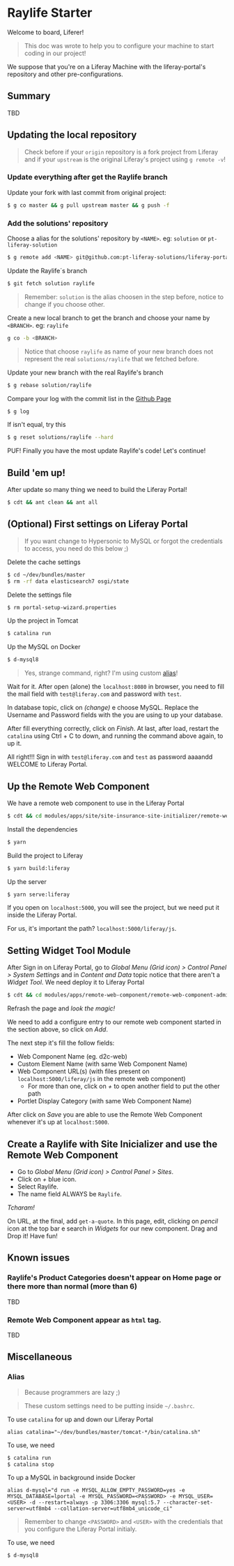 # Raylife Starter

Welcome to board, Liferer!
> This doc was wrote to help you to configure your machine to start coding in our project!


We suppose that you're on a Liferay Machine with the liferay-portal's repository and other pre-configurations. 

## Summary
TBD

## Updating the local repository
> Check before if your `origin` repository is a fork project from Liferay and if your `upstream` is the original Liferay's project using `g remote -v`!

### Update everything after get the Raylife branch

Update your fork with last commit from original project:
```bash
$ g co master && g pull upstream master && g push -f
```

### Add the solutions' repository

Choose a alias for the solutions' repository by `<NAME>`. eg: `solution` or `pt-liferay-solution`
```bash
$ g remote add <NAME> git@github.com:pt-liferay-solutions/liferay-portal.git
```

Update the Raylife´s branch
```bash
$ git fetch solution raylife
```
> Remember: `solution` is the alias choosen in the step before, notice to change if you choose other. 


Create a new local branch to get the branch and choose your name by `<BRANCH>`. eg: `raylife`
```bash
g co -b <BRANCH>
```
> Notice that choose `raylife` as name of your new branch does not represent the real `solutions/raylife` that we fetched before. 

Update your new branch with the real Raylife's branch
```bash
$ g rebase solution/raylife
```

Compare your log with the commit list in the [Github Page](https://github.com/pt-liferay-solutions/liferay-portal/commits/raylife)
```bash
$ g log
```

If isn't equal, try this
```bash
$ g reset solutions/raylife --hard
```

PUF! Finally you have the most update Raylife's code! Let's continue!

## Build 'em up!

After update so many thing we need to build the Liferay Portal!
```bash
$ cdt && ant clean && ant all
```

## (Optional) First settings on Liferay Portal
> If you want change to Hypersonic to MySQL or forgot the credentials to access, you need do this below ;)

Delete the cache settings
```bash
$ cd ~/dev/bundles/master
$ rm -rf data elasticsearch7 osgi/state
```

Delete the settings file
```bash
$ rm portal-setup-wizard.properties
```

Up the project in Tomcat
```bash
$ catalina run
```

Up the MySQL on Docker
```bash
$ d-mysql8
```

> Yes, strange command, right? I'm using custom [alias](#alias)!

Wait for it. After open (alone) the `localhost:8080` in browser, you need to fill the mail field with `test@liferay.com` and password with `test`. 

In database topic, click on _(change)_ e choose MySQL.
Replace the Username and Password fields with the you are using to up your database.

After fill everything correctly, click on _Finish_. At last, after load, restart the `catalina` using Ctrl + C to down, and running the command above again, to up it.

All right!!! Sign in with `test@liferay.com` and `test` as password aaaandd WELCOME to Liferay Portal.

## Up the Remote Web Component

We have a remote web component to use in the Liferay Portal
```bash
$ cdt && cd modules/apps/site/site-insurance-site-initializer/remote-web-components/raylife-d2c-web/
```

Install the dependencies
```bash
$ yarn
```

Build the project to Liferay
```bash
$ yarn build:liferay
```

Up the server
```bash
$ yarn serve:liferay
```

If you open on `localhost:5000`, you will see the project, but we need put it inside the Liferay Portal.

For us, it's important the path? `localhost:5000/liferay/js`.

## Setting Widget Tool Module

After Sign in on Liferay Portal, go to *Global Menu (Grid icon) > Control Panel > System Settings* and in _Content and Data_ topic notice that there aren't a _Widget Tool_. We need deploy it to Liferay Portal
```bash
$ cdt && cd modules/apps/remote-web-component/remote-web-component-admin-web && gw clean deploy
```

Refrash the page and _look the magic!_

We need to add a configure entry to our remote web component started in the section above, so click on _Add_.

The next step it's fill the follow fields:
- Web Component Name (eg. d2c-web)
- Custom Element Name (with same Web Component Name) 
- Web Component URL(s) (with files present on `localhost:5000/liferay/js` in the remote web component)
	- For more than one, click on _+_ to open another field to put the other path
- Portlet Display Category (with same Web Component Name)

After click on _Save_ you are able to use the Remote Web Component whenever it's up at `localhost:5000`.

## Create a Raylife with Site Inicializer and use the Remote Web Component
- Go to *Global Menu (Grid icon) > Control Panel > Sites*.
- Click on _+_ blue icon.
- Select Raylife.
- The name field ALWAYS be `Raylife`.

_Tcharam!_

On URL, at the final, add `get-a-quote`. In this page, edit, clicking on _pencil_ icon at the top bar e search in _Widgets_ for our new component. Drag and Drop it! Have fun!


## Known issues

### Raylife's Product Categories doesn't appear on Home page or there more than normal (more than 6)
TBD

### Remote Web Component appear as `html` tag.
TBD

## Miscellaneous

### Alias
> Because programmers are lazy ;)

> These custom settings need to be putting inside `~/.bashrc`.

To use `catalina` for up and down our Liferay Portal
```
alias catalina="~/dev/bundles/master/tomcat-*/bin/catalina.sh"
```

To use, we need
```bash
$ catalina run
$ catalina stop
```

To up a MySQL in background inside Docker
```
alias d-mysql="d run -e MYSQL_ALLOW_EMPTY_PASSWORD=yes -e MYSQL_DATABASE=lportal -e MYSQL_PASSWORD=<PASSWORD> -e MYSQL_USER=<USER> -d --restart=always -p 3306:3306 mysql:5.7 --character-set-server=utf8mb4 --collation-server=utf8mb4_unicode_ci"
```

> Remember to change `<PASSWORD>` and `<USER>` with the credentials that you configure the Liferay Portal initialy.

To use, we need
```bash
$ d-mysql8
```
